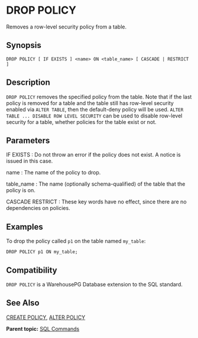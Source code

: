 # DROP POLICY 

Removes a row-level security policy from a table.

## <a id="section2"></a>Synopsis 

``` {#sql_command_synopsis}
DROP POLICY [ IF EXISTS ] <name> ON <table_name> [ CASCADE | RESTRICT ]
```

## <a id="section3"></a>Description 

`DROP POLICY` removes the specified policy from the table. Note that if the last policy is removed for a table and the table still has row-level security enabled via `ALTER TABLE`, then the default-deny policy will be used. `ALTER TABLE ... DISABLE ROW LEVEL SECURITY` can be used to disable row-level security for a table, whether policies for the table exist or not.

## <a id="section4"></a>Parameters 

IF EXISTS
:   Do not throw an error if the policy does not exist. A notice is issued in this case.

name
:   The name of the policy to drop.

table\_name
:   The name \(optionally schema-qualified\) of the table that the policy is on.

CASCADE
RESTRICT
:   These key words have no effect, since there are no dependencies on policies.

## <a id="section5"></a>Examples

To drop the policy called `p1` on the table named `my_table`:

```
DROP POLICY p1 ON my_table;
```

## <a id="section6"></a>Compatibility 

`DROP POLICY` is a WarehousePG Database extension to the SQL standard.

## <a id="section7"></a>See Also 

[CREATE POLICY](CREATE_POLICY.html), [ALTER POLICY](ALTER_POLICY.html)

**Parent topic:** [SQL Commands](../sql_commands/sql_ref.html)

